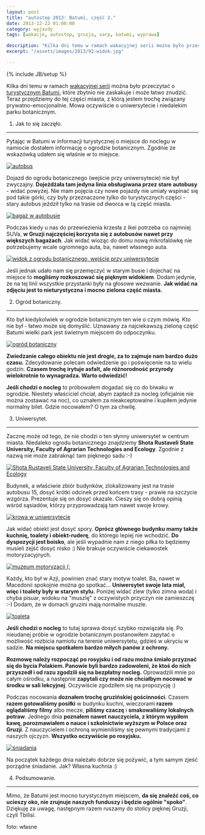 ```yaml
---
layout: post
title: "autostop 2013: Batumi, część 2."
date: 2013-12-22 01:00:00
category: wyjazdy
tags: [wakacje, autostop, gruzja, sarp, batumi, wyprawa]

description: "Kilka dni temu w ramach wakacyjnej serii można było przeczytać o turystycznym Batumi, które zbytnio nie zaskakuje i może łatwo znudzić. Teraz przejdziemy do tej części miasta, z którą jestem trochę związany prywatno-emocjonalnie. Mowa oczywiście o uniwersytecie i niedalekim parku botanicznym."
excerpt: "/assets/images/2013/92-widok.jpg"

---
```


{% include JB/setup %}

Kilka dni temu w ramach [wakacyjnej serii](/2013/08/12/dzienniki-z-wakacji-autostop-2013/) można było przeczytać o [turystycznym Batumi](/2013/12/20/autostop-2013-batumi-cz-1/), które zbytnio nie zaskakuje i może łatwo znudzić. Teraz przejdziemy do tej części miasta, z którą jestem trochę związany prywatno-emocjonalnie. Mowa oczywiście o uniwersytecie i niedalekim parku botanicznym.

1) Jak to się zaczęło.
----------------------

Pytając w Batumi w informacji turystycznej o miejsce do noclegu w namiocie dostałem informację o ogrodzie botanicznym. Zgodnie ze wskazówką udałem się właśnie w to miejsce.

<a data-lightbox='img' href='/assets/images/2013/90-bus.jpg' title='autobus'><img alt='autobus' src='/assets/images/2013/90-bus.jpg' /></a>

Dojazd do ogrodu botanicznego (wejście przy uniwersytecie) nie był zwyczajny. **Dojeżdżała tam jedyna linia obsługiwana przez stare autobusy** - widać powyżej. Nie mam pojęcia czy nowe pojazdy nie umiały wspinać się pod takie górki, czy były przeznaczone tylko do turystycznych części - stary autobus jeździł tylko na trasie od dworca w tą część miasta.

<a data-lightbox='img' href='/assets/images/2013/91-bagaz.jpg' title='bagaż w autobusie'><img alt='bagaż w autobusie' src='/assets/images/2013/91-bagaz.jpg' /></a>

Podczas kiedy u nas do przewiezienia krzesła z Ikei potrzeba co najmniej SUVa, **w Gruzji najczęściej korzysta się z autobusów nawet przy większych bagażach**. Jak widać wioząc do domu nową mikrofalówkę nie potrzebujemy wcale ogromnego auta, ba, nawet własnego auta.

<a data-lightbox='img' href='/assets/images/2013/92-widok.jpg' title='widok z ogrodu botanicznego, wejście obok uniwersytetu'><img alt='widok z ogrodu botanicznego, wejście przy uniwersytecie' src='/assets/images/2013/92-widok.jpg' /></a>

Jeśli jednak udało nam się przemęczyć w starym busie i dojechać na miejsce to **mogliśmy rozkoszować się pięknym widokiem**. Dodam jedynie, że na tej linii wszystkie przystanki były na głosowe wezwanie. **Jak widać na zdjęciu jest to nieturystyczna i mocno zielona część miasta.**

2) Ogród botaniczny.
--------------------

Kto był kiedykolwiek w ogrodzie botanicznym ten wie o czym mówię. Kto nie był - łatwo może się domyślić. Uznawany za najciekawszą zieloną część Batumi wielki park jest świetnym miejscem do odpoczynku.

<a data-lightbox='img' href='/assets/images/2013/93-ogrod.jpg' title='ogród botaniczny'><img alt='ogród botaniczny' src='/assets/images/2013/93-ogrod.jpg' /></a>

**Zwiedzanie całego obiektu nie jest drogie, za to zajmuje nam bardzo dużo czasu.** Zdecydowanie polecam odwiedzenie go i poświęcenie na to wielu godzin. **Czasem trochę irytuje asfalt, ale różnorodność przyrody wielokrotnie to wynagradza. Warto odwiedzić!**

**Jeśli chodzi o nocleg** to próbowałem dogadać się co do biwaku w ogrodzie. Niestety właściciel chciał, abym zapłacił za nocleg (oficjalnie nie można zostawać na noc), co uznałem za nieakceptowalne i kupiłem jedynie normalny bilet. Gdzie nocowałem? O tym za chwilę.

3) Uniwersytet.
---------------

Zacznę może od tego, że nie chodzi o ten słynny uniwersytet w centrum miasta. Niedaleko ogrodu botanicznego znajdziemy **Shota Rustaveli State University, Faculty of Agrarian Technologies and Ecology**. Zgodnie z nazwą nie może zabraknąć tam pięknego sadu :-)

<a data-lightbox='img' href='/assets/images/2013/94-uniwersytet.jpg' title='Shota Rustaveli State University, Faculty of Agrarian Technologies and Ecology'><img alt='Shota Rustaveli State University, Faculty of Agrarian Technologies and Ecology' src='/assets/images/2013/94-uniwersytet.jpg' /></a>

Budynek, a właściwie zbiór budynków, zlokalizowany jest na trasie autobusu 15, dosyć krótki odcinek przed końcem trasy - prawie na szczycie wzgórza. Prezentuje się on dosyć okazale. Cieszy się on dobrą opinią wśród sąsiadów, którzy przyprowadzają tam nawet swoje krowy.

<a data-lightbox='img' href='/assets/images/2013/95-krowa.jpg' title='krowa w uniwersytecie'><img alt='krowa w uniwersytecie' src='/assets/images/2013/95-krowa.jpg' /></a>

Jak widać obiekt jest dosyć spory. **Oprócz głównego budynku mamy także kuchnię, toalety i obiekt-ruderę**, do którego lepiej nie wchodzić. **Do dyspozycji jest boisko**, ale jeśli wypadnie nam z niego piłka to będziemy musieli zejść dosyć nisko :) Nie brakuje oczywiście ciekawostek motoryzacyjnych.

<a data-lightbox='img' href='/assets/images/2013/96-auto.jpg' title='muzeum motoryzacji (:'><img alt='muzeum motoryzacji (:' src='/assets/images/2013/96-auto.jpg' /></a>

Każdy, kto był w Azji, powinien znać stary motyw toalet. Ba, nawet w Macedonii spokojnie można go spotkać... **Uniwersytet swoje lata miał, więc i toalety były w starym stylu.** Poniżej widać zlew (tylko zimna woda) i chyba pisuar, widoku na "muszlę" z oczywistych przyczyn nie zamieszczę :-) Dodam, że w domach gruzini mają normalne muszle.

<a data-lightbox='img' href='/assets/images/2013/97-toaleta.jpg' title='toaleta'><img alt='toaleta' src='/assets/images/2013/97-toaleta.jpg' /></a>

**Jeśli chodzi o nocleg** to tutaj sprawa dosyć szybko rozwiązała się. Po nieudanej próbie w ogrodzie botanicznym postanowiłem zapytać o możliwość rozbicia namiotu na terenie uniwersytetu, gdzieś w ukryciu w sadzie. **Na miejscu spotkałem bardzo miłych panów z ochrony.**

**Rozmowę należy rozpocząć po rosyjsku i od razu można śmiało przyznać się do bycia Polakiem. Panowie byli bardzo zadowoleni, że ktoś do nich przyszedł i od razu zgodzili się na bezpłatny nocleg.** Oprowadzili mnie po całym ośrodku, a następnie **zapytali czy może nie chciałbym nocować w środku w sali lekcyjnej**. Oczywiście zgodziłem się na propozycję :)

Podczas nocowania **doznałem trochę gruzińskiej gościnności**. Czasem **razem gotowaliśmy posiłki** w budynku kuchni, wieczorami **razem oglądaliśmy filmy** albo mecze, **piliśmy czaczę** i **smakowaliśmy lokalnych potraw**. Jednego dnia **poznałem nawet nauczyciela, z którym wypiłem kawę, porozmawiałem o nauce i szkolnictwie wyższym w Polsce oraz Gruzji**. Z nauczycielem i ochroną wymieniliśmy się pewnymi tradycjami z naszych ojczyzn. **Wszystko oczywiście po rosyjsku.**

<a data-lightbox='img' href='/assets/images/2013/98-sniadanie.jpg' title='śniadanie'><img alt='śniadania' src='/assets/images/2013/98-sniadanie.jpg' /></a>

Na początek każdego dnia należało dobrze się pożywić, a tym samym zjeść porządne śniadanie. Jak? Własna kuchnia :)

4) Podsumowanie.
----------------

Mimo, że Batumi jest mocno turystycznym miejscem, **da się znaleźć coś, co ucieszy oko, nie zrujnuje naszych funduszy i będzie ogólnie "spoko"**. Dziękuję za uwagę, następnym razem ruszamy do stolicy pięknej Gruzji, czyli Tbilisi.

foto: własne

